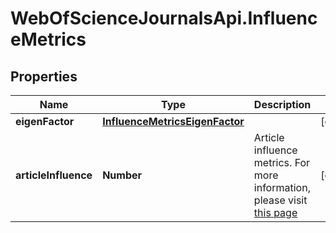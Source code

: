 # WebOfScienceJournalsApi.InfluenceMetrics

## Properties

Name | Type | Description | Notes
------------ | ------------- | ------------- | -------------
**eigenFactor** | [**InfluenceMetricsEigenFactor**](InfluenceMetricsEigenFactor.md) |  | [optional] 
**articleInfluence** | **Number** | Article influence metrics. For more information, please visit [this page](http://jcr.help.clarivate.com/Content/glossary-article-influence-score.htm) | [optional] 


